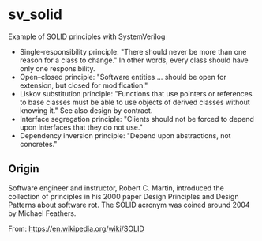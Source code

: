# sv_solid


Example of SOLID principles with SystemVerilog


- Single-responsibility principle: "There should never be more than one reason for a class to change." In other words, every class should have only one responsibility.
- Open–closed principle: "Software entities ... should be open for extension, but closed for modification."
- Liskov substitution principle: "Functions that use pointers or references to base classes must be able to use objects of derived classes without knowing it." See also design by contract.
- Interface segregation principle: "Clients should not be forced to depend upon interfaces that they do not use."
- Dependency inversion principle: "Depend upon abstractions, not concretes."


## Origin


Software engineer and instructor, Robert C. Martin, introduced the collection of principles in his 2000 paper Design Principles and Design Patterns about software rot. The SOLID acronym was coined around 2004 by Michael Feathers.


From: https://en.wikipedia.org/wiki/SOLID

